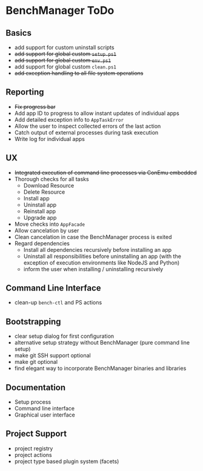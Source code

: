 # BenchManager ToDo

## Basics

* add support for custom uninstall scripts
* ~~add support for global custom `setup.ps1`~~
* ~~add support for global custom `env.ps1`~~
* add support for global custom `clean.ps1`
* ~~add exception handling to all file system operations~~

## Reporting

* ~~Fix progress bar~~
* Add app ID to progress to allow instant updates of individual apps
* Add detailed exception info to `AppTaskError`
* Allow the user to inspect collected errors of the last action
* Catch output of external processes during task execution
* Write log for individual apps

## UX

* ~~Integrated execution of command line processes via ConEmu embedded~~
* Thorough checks for all tasks
	+ Download Resource
	+ Delete Resource
	+ Install app
	+ Uninstall app
	+ Reinstall app
	+ Upgrade app
* Move checks into `AppFacade`
* Allow cancelation by user
* Clean cancelation in case the BenchManager process is exited
* Regard dependencies
	+ Install all dependencies recursively before installing an app
	+ Uninstall all responsibilities before uninstalling an app
	  (with the exception of execution environments like NodeJS and Python)
	+ inform the user when installing / uninstalling recursively

## Command Line Interface

* clean-up `bench-ctl` and PS actions

## Bootstrapping

* clear setup dialog for first configuration
* alternative setup strategy without BenchManager (pure command line setup)
* make git SSH support optional
* make git optional
* find elegant way to incorporate BenchManager binaries and libraries 

## Documentation

* Setup process
* Command line interface
* Graphical user interface

## Project Support

* project registry
* project actions
* project type based plugin system (facets)